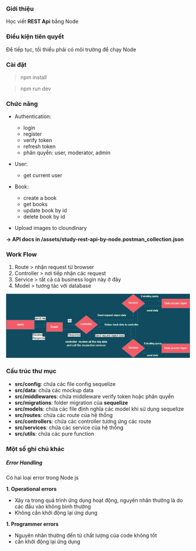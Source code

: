 ### Giới thiệu
Học viết **REST Api** bằng Node

### Điều kiện tiên quyết
Để tiếp tục, tối thiểu phải có môi trường để chạy Node

### Cài đặt
> npm install

> npm run dev

### Chức năng
- Authentication: 
    - login
    - register
    - verify token
    - refresh token
    - phân quyền: user, moderator, admin

- User:
    - get current user

- Book:
    - create a book
    - get books
    - update book by id
    - delete book by id

- Upload images to cloundinary

**→ API docs in /assets/study-rest-api-by-node.postman_collection.json**

### Work Flow
1. Route > nhận request từ browser
2. Controller > nơi tiếp nhận các request
4. Service > tất cả cá business login này ở đây
3. Model > tương tác với database

![SOA structure](assets//img/SOA.jpeg)

### Cấu trúc thư mục
- **src/config**: chứa các file config sequelize
- **src/data**: chứa các mockup data
- **src/middlewares**: chứa middleware verify token hoặc phân quyền
- **src/migrations**: folder migration của **sequelize**
- **src/models**: chứa các file định nghĩa các model khi sử dụng sequelize
- **src/routes**: chứa các route của hệ thống
- **src/controllers**: chứa các controller tương ứng các route
- **src/services**: chứa các service của hệ thống
- **src/utils**: chứa các pure function

### Một số ghi chú khác
##### Error Handling
Có hai loại error trong Node js

**1. Operational errors**
- Xảy ra trong quá trình ứng dụng hoạt động, nguyên nhân thường là do các đầu vào không bình thường 
- Không cần khởi động lại ứng dụng

**1. Programmer errors**
- Nguyên nhân thường đến từ chất lượng của code không tốt
- cần khởi động lại ứng dụng


